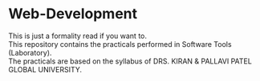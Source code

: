 # Web-Development
This is just a formality read if you want to.<br>
This repository contains the practicals performed in Software Tools (Laboratory).<br>
The practicals are based on the syllabus of DRS. KIRAN & PALLAVI PATEL GLOBAL UNIVERSITY.
